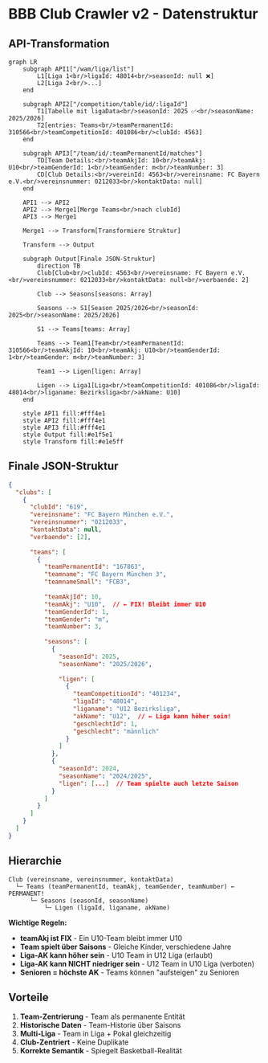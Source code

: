 # BBB Club Crawler v2 - Datenstruktur

## API-Transformation

```mermaid
graph LR
    subgraph API1["/wam/liga/list"]
        L1[Liga 1<br/>ligaId: 48014<br/>seasonId: null ❌]
        L2[Liga 2<br/>...]
    end
    
    subgraph API2["/competition/table/id/:ligaId"]
        T1[Tabelle mit ligaData<br/>seasonId: 2025 ✅<br/>seasonName: 2025/2026]
        T2[entries: Teams<br/>teamPermanentId: 310566<br/>teamCompetitionId: 401086<br/>clubId: 4563]
    end
    
    subgraph API3["/team/id/:teamPermanentId/matches"]
        TD[Team Details:<br/>teamAkjId: 10<br/>teamAkj: U10<br/>teamGenderId: 1<br/>teamGender: m<br/>teamNumber: 3]
        CD[Club Details:<br/>vereinId: 4563<br/>vereinsname: FC Bayern e.V.<br/>vereinsnummer: 0212033<br/>kontaktData: null]
    end
    
    API1 --> API2
    API2 --> Merge1[Merge Teams<br/>nach clubId]
    API3 --> Merge1
    
    Merge1 --> Transform[Transformiere Struktur]
    
    Transform --> Output
    
    subgraph Output[Finale JSON-Struktur]
        direction TB
        Club[Club<br/>clubId: 4563<br/>vereinsname: FC Bayern e.V.<br/>vereinsnummer: 0212033<br/>kontaktData: null<br/>verbaende: 2]
        
        Club --> Seasons[seasons: Array]
        
        Seasons --> S1[Season 2025/2026<br/>seasonId: 2025<br/>seasonName: 2025/2026]
        
        S1 --> Teams[teams: Array]
        
        Teams --> Team1[Team<br/>teamPermanentId: 310566<br/>teamAkjId: 10<br/>teamAkj: U10<br/>teamGenderId: 1<br/>teamGender: m<br/>teamNumber: 3]
        
        Team1 --> Ligen[ligen: Array]
        
        Ligen --> Liga1[Liga<br/>teamCompetitionId: 401086<br/>ligaId: 48014<br/>liganame: Bezirksliga<br/>akName: U10]
    end
    
    style API1 fill:#fff4e1
    style API2 fill:#fff4e1
    style API3 fill:#fff4e1
    style Output fill:#e1f5e1
    style Transform fill:#e1e5ff
```

## Finale JSON-Struktur

```json
{
  "clubs": [
    {
      "clubId": "619",
      "vereinsname": "FC Bayern München e.V.",
      "vereinsnummer": "0212033",
      "kontaktData": null,
      "verbaende": [2],
      
      "teams": [
        {
          "teamPermanentId": "167863",
          "teamname": "FC Bayern München 3",
          "teamnameSmall": "FCB3",
          
          "teamAkjId": 10,
          "teamAkj": "U10",  // ← FIX! Bleibt immer U10
          "teamGenderId": 1,
          "teamGender": "m",
          "teamNumber": 3,
          
          "seasons": [
            {
              "seasonId": 2025,
              "seasonName": "2025/2026",
              
              "ligen": [
                {
                  "teamCompetitionId": "401234",
                  "ligaId": "48014",
                  "liganame": "U12 Bezirksliga",
                  "akName": "U12",  // ← Liga kann höher sein!
                  "geschlechtId": 1,
                  "geschlecht": "männlich"
                }
              ]
            },
            {
              "seasonId": 2024,
              "seasonName": "2024/2025",
              "ligen": [...]  // Team spielte auch letzte Saison
            }
          ]
        }
      ]
    }
  ]
}
```

## Hierarchie

```
Club (vereinsname, vereinsnummer, kontaktData)
  └─ Teams (teamPermanentId, teamAkj, teamGender, teamNumber) ← PERMANENT!
      └─ Seasons (seasonId, seasonName)
          └─ Ligen (ligaId, liganame, akName)
```

**Wichtige Regeln:**
- **teamAkj ist FIX** - Ein U10-Team bleibt immer U10
- **Team spielt über Saisons** - Gleiche Kinder, verschiedene Jahre
- **Liga-AK kann höher sein** - U10 Team in U12 Liga (erlaubt)
- **Liga-AK kann NICHT niedriger sein** - U12 Team in U10 Liga (verboten)
- **Senioren = höchste AK** - Teams können "aufsteigen" zu Senioren

## Vorteile

1. **Team-Zentrierung** - Team als permanente Entität
2. **Historische Daten** - Team-Historie über Saisons
3. **Multi-Liga** - Team in Liga + Pokal gleichzeitig
4. **Club-Zentriert** - Keine Duplikate
5. **Korrekte Semantik** - Spiegelt Basketball-Realität
